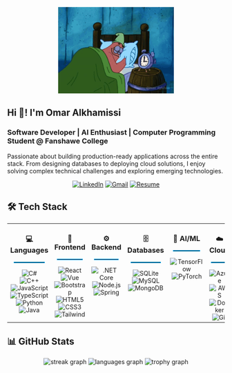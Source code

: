<div align="center">
  <img src="./assets/patrick-star-3am.gif" height="200" alt="Patrick Star GIF" />
</div>

## Hi 👋! I'm Omar Alkhamissi

### Software Developer | AI Enthusiast | Computer Programming Student @ Fanshawe College

Passionate about building production-ready applications across the entire stack. From designing databases to deploying cloud solutions, I enjoy solving complex technical challenges and exploring emerging technologies.

<div align="center">

[![LinkedIn](https://img.shields.io/badge/LinkedIn-0077B5?style=for-the-badge&logo=linkedin&logoColor=white)](https://www.linkedin.com/in/o-alkhamissi/)
[![Gmail](https://img.shields.io/badge/Gmail-D14836?style=for-the-badge&logo=gmail&logoColor=white)](mailto:o.alkhamissi@gmail.com)
[![Resume](https://img.shields.io/badge/Resume-FFFFFF?style=for-the-badge&logo=readme&logoColor=black)](https://github.com/Omar-Alkhamissi/Resume/blob/main/Omar%20Alkhamissi's%20Resume.pdf)

</div>

## 🛠️ Tech Stack

<table align="center" style="border: none;">
<tr>
<td align="center" width="200" valign="top" style="border: none;">

<h3>💻 Languages</h3>
<hr style="border: 1px solid #00AEFF; width: 80%; margin: 5px auto 15px auto;">

<img src="https://cdn.jsdelivr.net/gh/devicons/devicon/icons/csharp/csharp-original.svg" height="40" alt="C#"  />
<br/>
<img src="https://cdn.jsdelivr.net/gh/devicons/devicon/icons/cplusplus/cplusplus-original.svg" height="40" alt="C++"  />
<img src="https://cdn.jsdelivr.net/gh/devicons/devicon/icons/javascript/javascript-original.svg" height="40" alt="JavaScript"  />
<br/>
<img src="https://cdn.jsdelivr.net/gh/devicons/devicon/icons/typescript/typescript-original.svg" height="40" alt="TypeScript"  />
<img src="https://cdn.jsdelivr.net/gh/devicons/devicon/icons/python/python-original.svg" height="40" alt="Python"  />
<img src="https://skillicons.dev/icons?i=java" height="40" alt="Java"  />

</td>

<td align="center" width="200" valign="top" style="border: none;">

<h3>🎨 Frontend</h3>
<hr style="border: 1px solid #00AEFF; width: 80%; margin: 5px auto 15px auto;">

<img src="https://cdn.jsdelivr.net/gh/devicons/devicon/icons/react/react-original.svg" height="40" alt="React"  />
<br/>
<img src="https://cdn.jsdelivr.net/gh/devicons/devicon/icons/vuejs/vuejs-original.svg" height="40" alt="Vue"  />
<img src="https://cdn.jsdelivr.net/gh/devicons/devicon/icons/bootstrap/bootstrap-original.svg" height="40" alt="Bootstrap"  />
<br/>
<img src="https://cdn.jsdelivr.net/gh/devicons/devicon/icons/html5/html5-original.svg" height="40" alt="HTML5"  />
<img src="https://cdn.jsdelivr.net/gh/devicons/devicon/icons/css3/css3-original.svg" height="40" alt="CSS3"  />
<img src="https://cdn.jsdelivr.net/gh/devicons/devicon/icons/tailwindcss/tailwindcss-original-wordmark.svg" height="40" alt="Tailwind"  />

</td>

<td align="center" width="200" valign="top" style="border: none;">

<h3>⚙️ Backend</h3>
<hr style="border: 1px solid #00AEFF; width: 80%; margin: 5px auto 15px auto;">

<img src="https://cdn.jsdelivr.net/gh/devicons/devicon/icons/dotnetcore/dotnetcore-original.svg" height="40" alt=".NET Core"  />
<br/>
<img src="https://cdn.jsdelivr.net/gh/devicons/devicon/icons/nodejs/nodejs-original.svg" height="40" alt="Node.js"  />
<img src="https://cdn.jsdelivr.net/gh/devicons/devicon/icons/spring/spring-original.svg" height="40" alt="Spring"  />

</td>

<td align="center" width="200" valign="top" style="border: none;">

<h3>🗄️ Databases</h3>
<hr style="border: 1px solid #00AEFF; width: 80%; margin: 5px auto 15px auto;">

<img src="https://skillicons.dev/icons?i=sqlite" height="40" alt="SQLite"  />
<br/>
<img src="https://cdn.jsdelivr.net/gh/devicons/devicon/icons/mysql/mysql-original.svg" height="40" alt="MySQL"  />
<img src="https://cdn.jsdelivr.net/gh/devicons/devicon/icons/mongodb/mongodb-original.svg" height="40" alt="MongoDB"  />

</td>

<td align="center" width="200" valign="top" style="border: none;">

<h3>🤖 AI/ML</h3>
<hr style="border: 1px solid #00AEFF; width: 80%; margin: 5px auto 15px auto;">

<img src="https://cdn.jsdelivr.net/gh/devicons/devicon/icons/tensorflow/tensorflow-original.svg" height="40" alt="TensorFlow"  />
<br/>
<img src="https://cdn.jsdelivr.net/gh/devicons/devicon/icons/pytorch/pytorch-original.svg" height="40" alt="PyTorch"  />

</td>

<td align="center" width="200" valign="top" style="border: none;">

<h3>☁️ Cloud</h3>
<hr style="border: 1px solid #00AEFF; width: 80%; margin: 5px auto 15px auto;">

<img src="https://cdn.jsdelivr.net/gh/devicons/devicon/icons/azure/azure-original.svg" height="40" alt="Azure"  />
<br/>
<img src="https://cdn.jsdelivr.net/gh/devicons/devicon/icons/amazonwebservices/amazonwebservices-line-wordmark.svg" height="40" alt="AWS"  />
<img src="https://cdn.jsdelivr.net/gh/devicons/devicon/icons/docker/docker-original.svg" height="40" alt="Docker"  />
<br/>
<img src="https://cdn.jsdelivr.net/gh/devicons/devicon/icons/git/git-original.svg" height="40" alt="Git"  />

</td>
</tr>
</table>

## 📊 GitHub Stats

<div align="center">
  
  <img src="https://github-readme-streak-stats-eight.vercel.app?user=Omar-Alkhamissi&locale=en&mode=daily&theme=dark&hide_border=true&border_radius=5&order=3&background=0D1117&ring=00AEFF&fire=00AEFF&currStreakLabel=00AEFF&sideLabels=00AEFF&currStreakNum=FFFFFF&dates=FFFFFF&sideNums=FFFFFF&stroke=00AEFF" height="150" alt="streak graph" />


  <img src="https://github-readme-stats.vercel.app/api/top-langs?username=Omar-Alkhamissi&locale=en&hide_title=false&layout=compact&card_width=320&langs_count=5&theme=github_dark&hide_border=true&count_private=false&t=1760577191" height="150" alt="languages graph" />

  <img src="https://github-profile-trophy.vercel.app?username=Omar-Alkhamissi&theme=algolia&column=-1&row=1&margin-w=8&margin-h=8&no-bg=true&no-frame=true&order=4&t=1760577191" height="150" alt="trophy graph" />

</div>


